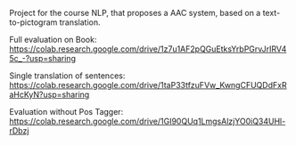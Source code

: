 Project for the course NLP, that proposes a AAC system, based on a text-to-pictogram translation.

Full evaluation on Book: https://colab.research.google.com/drive/1z7u1AF2pQGuEtksYrbPGrvJrIRV45c_-?usp=sharing

Single translation of sentences: https://colab.research.google.com/drive/1taP33tfzuFVw_KwngCFUQDdFxRaHcKyN?usp=sharing

Evaluation without Pos Tagger: https://colab.research.google.com/drive/1GI90QUq1LmgsAlzjYO0iQ34UHl-rDbzj
